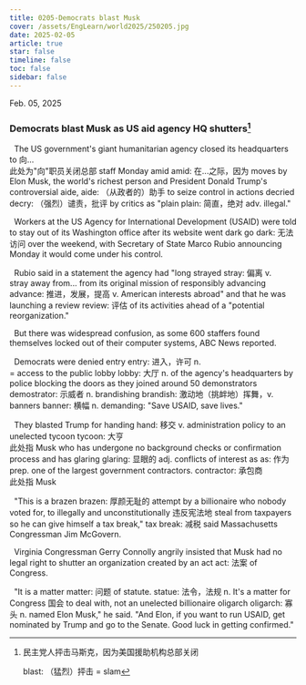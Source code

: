 ```yaml
---
title: 0205-Democrats blast Musk
cover: /assets/EngLearn/world2025/250205.jpg
date: 2025-02-05
article: true
star: false
timeline: false
toc: false
sidebar: false
---
```

Feb. 05, 2025
<!-- more -->

### Democrats blast Musk as US aid agency HQ shutters[^t1]

&nbsp; The US government's giant humanitarian agency closed its headquarters 
<span class="hover-note">
to
<span class="hover-content">
向...<br>
此处为"向"职员关闭总部
</span></span>
 staff Monday 
<span class="hover-note">
amid
<span class="hover-content">
amid: 在...之际，因为
</span></span>
 moves by Elon Musk, the world's richest person and President Donald Trump's controversial 
<span class="hover-note">
aide,
<span class="hover-content">
aide: （从政者的）助手
</span></span>
 to seize control in actions 
<span class="hover-note">
decried
<span class="hover-content">
decry: （强烈）谴责，批评
</span></span>
 by critics as 
<span class="hover-note">
"plain
<span class="hover-content">
plain: 简直，绝对 adv.
</span></span>
 illegal."

&nbsp; Workers at the US Agency for International Development (USAID) were told to stay out of its Washington office after its website 
<span class="hover-note">
went dark
<span class="hover-content">
go dark: 无法访问
</span></span>
 over the weekend, with Secretary of State Marco Rubio announcing Monday it would come under his control.

&nbsp; Rubio said in a statement the agency had "long 
<span class="hover-note">
strayed
<span class="hover-content">
stray: 偏离 v. <br>
stray away from...
</span></span>
 from its original mission of responsibly 
<span class="hover-note">
advancing
<span class="hover-content">
advance: 推进，发展，提高 v.
</span></span>
 American interests abroad" and that he was launching a 
<span class="hover-note">
review
<span class="hover-content">
review: 评估
</span></span>
 of its activities ahead of a "potential reorganization."

&nbsp; But there was widespread confusion, as some 600 staffers found themselves locked out of their computer systems, ABC News reported.

&nbsp; Democrats were denied 
<span class="hover-note">
entry
<span class="hover-content">
entry: 进入，许可 n. <br>
= access
</span></span>
 to the public 
<span class="hover-note">
lobby
<span class="hover-content">
lobby: 大厅 n.
</span></span>
 of the agency's headquarters by police blocking the doors as they joined around 50 
<span class="hover-note">
demonstrators
<span class="hover-content">
demostrator: 示威者 n.
</span></span>
<span class="space"> </span>
<span class="hover-note">
 brandishing
<span class="hover-content">
brandish: 激动地（挑衅地）挥舞，v.
</span></span>
<span class="space"> </span>
<span class="hover-note">
 banners
<span class="hover-content">
banner: 横幅 n.
</span></span>
 demanding: "Save USAID, save lives."

&nbsp; They blasted Trump for 
<span class="hover-note">
handing
<span class="hover-content">
hand: 移交 v.
</span></span>
 administration policy to an unelected 
<span class="hover-note">
tycoon
<span class="hover-content">
tycoon: 大亨 <br>
此处指 Musk
</span></span>
 who has undergone no background checks or confirmation process and has 
<span class="hover-note">
glaring
<span class="hover-content">
glaring: 显眼的 adj.
</span></span>
 conflicts of interest 
<span class="hover-note">
as
<span class="hover-content">
as: 作为 prep.
</span></span>
 one of the largest government 
<span class="hover-note">
contractors.
<span class="hover-content">
contractor: 承包商 <br>
此处指 Musk
</span></span>

&nbsp; "This is a 
<span class="hover-note">
brazen
<span class="hover-content">
brazen: 厚颜无耻的
</span></span>
 attempt by a billionaire who nobody voted for, to illegally and 
 <span class="hover-note">
 unconstitutionally
<span class="hover-content">
违反宪法地
</span></span>
 steal from taxpayers so he can give himself a 
<span class="hover-note">
tax break,"
<span class="hover-content">
tax break: 减税
</span></span>
 said Massachusetts Congressman Jim McGovern.

&nbsp; Virginia Congressman Gerry Connolly angrily insisted that Musk had no legal right to shutter an organization created by an 
<span class="hover-note">
act
<span class="hover-content">
act: 法案
</span></span>
 of Congress.

&nbsp; "It is a 
<span class="hover-note">
matter
<span class="hover-content">
matter: 问题
</span></span>
 of 
<span class="hover-note">
statute.
<span class="hover-content">
statue: 法令，法规 n.
</span></span>
 It's a matter for 
<span class="hover-note">
Congress
<span class="hover-content">
国会
</span></span>
 to deal with, not an unelected billionaire 
<span class="hover-note">
oligarch
<span class="hover-content">
oligarch: 寡头 n.
</span></span>
 named Elon Musk," he said. "And Elon, if you want to run USAID, get nominated by Trump and go to the Senate. Good luck in getting confirmed."



[^t1]: 民主党人抨击马斯克，因为美国援助机构总部关闭

    blast: （猛烈）抨击 = slam